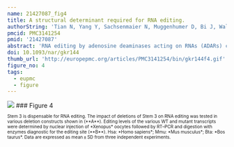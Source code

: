 ```yaml
---
name: 21427087_fig4
title: A structural determinant required for RNA editing.
authorString: 'Tian N, Yang Y, Sachsenmaier N, Muggenhumer D, Bi J, Waldsich C, Jantsch MF, Jin Y.'
pmcid: PMC3141254
pmid: '21427087'
abstract: 'RNA editing by adenosine deaminases acting on RNAs (ADARs) can be both specific and non-specific, depending on the substrate. Specific editing of particular adenosines may depend on the overall sequence and structural context. However, the detailed mechanisms underlying these preferences are not fully understood. Here, we show that duplex structures mimicking an editing site in the Gabra3 pre-mRNA unexpectedly fail to support RNA editing at the Gabra3 I/M site, although phylogenetic analysis suggest an evolutionarily conserved duplex structure essential for efficient RNA editing. These unusual results led us to revisit the structural requirement for this editing by mutagenesis analysis. In vivo nuclear injection experiments of mutated editing substrates demonstrate that a non-conserved structure is a determinant for editing. This structure contains bulges either on the same or the strand opposing the edited adenosine. The position of these bulges and the distance to the edited base regulate editing. Moreover, elevated folding temperature can lead to a switch in RNA editing suggesting an RNA structural change. Our results indicate the importance of RNA tertiary structure in determining RNA editing.'
doi: 10.1093/nar/gkr144
thumb_url: 'http://europepmc.org/articles/PMC3141254/bin/gkr144f4.gif'
figure_no: 4
tags:
  - eupmc
  - figure
---
```

<img src='http://europepmc.org/articles/PMC3141254/bin/gkr144f4.jpg' style='max-height: 300px'>
### Figure 4
<p style='font-size: 10px;'>Stem 3 is dispensable for RNA editing. The impact of deletions of Stem 3 on RNA editing was tested in various deletion constructs shown in (**A**). Editing levels of the various WT and mutant transcripts were determined by nuclear injection of *Xenopus* oocytes followed by RT–PCR and digestion with enzymes diagnostic for the editing site (**B**). Hsa: *Homo sapiens*; Mmu: *Mus musculus*; Bta: *Bos taurus*. Data are expressed as mean ± SD from three independent experiments.</p>